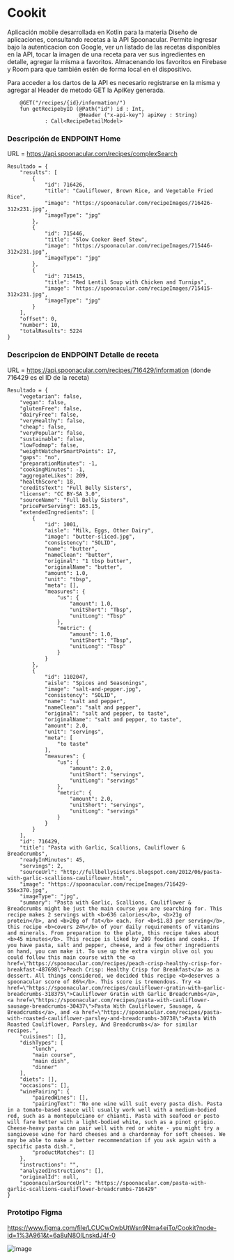 # Cookit
Aplicación mobile desarrollada en Kotlin para la materia Diseño de aplicaciones, consultando recetas a la API Spoonacular.
Permite ingresar bajo la autenticacion con Google, ver un listado de las recetas disponibles en la API, tocar la imagen de una receta para ver sus ingredientes en detalle, agregar la misma a favoritos.
Almacenando los favoritos en Firebase y Room para que también estén de forma local en el dispositivo.

Para acceder a los dartos de la API es necesario registrarse en la misma y agregar al Header de metodo GET la ApiKey generada.

```
    @GET("/recipes/{id}/information/")
    fun getRecipebyID (@Path("id") id : Int,
                       @Header ("x-api-key") apiKey : String)
            : Call<RecipeDetailModel>
```


### Descripción de ENDPOINT Home

URL = https://api.spoonacular.com/recipes/complexSearch
```
Resultado = {
    "results": [
        {
            "id": 716426,
            "title": "Cauliflower, Brown Rice, and Vegetable Fried Rice",
            "image": "https://spoonacular.com/recipeImages/716426-312x231.jpg",
            "imageType": "jpg"
        },
        {
            "id": 715446,
            "title": "Slow Cooker Beef Stew",
            "image": "https://spoonacular.com/recipeImages/715446-312x231.jpg",
            "imageType": "jpg"
        },
        {
            "id": 715415,
            "title": "Red Lentil Soup with Chicken and Turnips",
            "image": "https://spoonacular.com/recipeImages/715415-312x231.jpg",
            "imageType": "jpg"
        }
    ],
    "offset": 0,
    "number": 10,
    "totalResults": 5224
}
```

### Descripcion de ENDPOINT Detalle de receta

URL = https://api.spoonacular.com/recipes/716429/information (donde 716429 es el ID de la receta)
```
Resultado = {
    "vegetarian": false,
    "vegan": false,
    "glutenFree": false,
    "dairyFree": false,
    "veryHealthy": false,
    "cheap": false,
    "veryPopular": false,
    "sustainable": false,
    "lowFodmap": false,
    "weightWatcherSmartPoints": 17,
    "gaps": "no",
    "preparationMinutes": -1,
    "cookingMinutes": -1,
    "aggregateLikes": 209,
    "healthScore": 18,
    "creditsText": "Full Belly Sisters",
    "license": "CC BY-SA 3.0",
    "sourceName": "Full Belly Sisters",
    "pricePerServing": 163.15,
    "extendedIngredients": [
        {
            "id": 1001,
            "aisle": "Milk, Eggs, Other Dairy",
            "image": "butter-sliced.jpg",
            "consistency": "SOLID",
            "name": "butter",
            "nameClean": "butter",
            "original": "1 tbsp butter",
            "originalName": "butter",
            "amount": 1.0,
            "unit": "tbsp",
            "meta": [],
            "measures": {
                "us": {
                    "amount": 1.0,
                    "unitShort": "Tbsp",
                    "unitLong": "Tbsp"
                },
                "metric": {
                    "amount": 1.0,
                    "unitShort": "Tbsp",
                    "unitLong": "Tbsp"
                }
            }
        },
        {
            "id": 1102047,
            "aisle": "Spices and Seasonings",
            "image": "salt-and-pepper.jpg",
            "consistency": "SOLID",
            "name": "salt and pepper",
            "nameClean": "salt and pepper",
            "original": "salt and pepper, to taste",
            "originalName": "salt and pepper, to taste",
            "amount": 2.0,
            "unit": "servings",
            "meta": [
                "to taste"
            ],
            "measures": {
                "us": {
                    "amount": 2.0,
                    "unitShort": "servings",
                    "unitLong": "servings"
                },
                "metric": {
                    "amount": 2.0,
                    "unitShort": "servings",
                    "unitLong": "servings"
                }
            }
        }
    ],
    "id": 716429,
    "title": "Pasta with Garlic, Scallions, Cauliflower & Breadcrumbs",
    "readyInMinutes": 45,
    "servings": 2,
    "sourceUrl": "http://fullbellysisters.blogspot.com/2012/06/pasta-with-garlic-scallions-cauliflower.html",
    "image": "https://spoonacular.com/recipeImages/716429-556x370.jpg",
    "imageType": "jpg",
    "summary": "Pasta with Garlic, Scallions, Cauliflower & Breadcrumbs might be just the main course you are searching for. This recipe makes 2 servings with <b>636 calories</b>, <b>21g of protein</b>, and <b>20g of fat</b> each. For <b>$1.83 per serving</b>, this recipe <b>covers 24%</b> of your daily requirements of vitamins and minerals. From preparation to the plate, this recipe takes about <b>45 minutes</b>. This recipe is liked by 209 foodies and cooks. If you have pasta, salt and pepper, cheese, and a few other ingredients on hand, you can make it. To use up the extra virgin olive oil you could follow this main course with the <a href=\"https://spoonacular.com/recipes/peach-crisp-healthy-crisp-for-breakfast-487698\">Peach Crisp: Healthy Crisp for Breakfast</a> as a dessert. All things considered, we decided this recipe <b>deserves a spoonacular score of 86%</b>. This score is tremendous. Try <a href=\"https://spoonacular.com/recipes/cauliflower-gratin-with-garlic-breadcrumbs-318375\">Cauliflower Gratin with Garlic Breadcrumbs</a>, <a href=\"https://spoonacular.com/recipes/pasta-with-cauliflower-sausage-breadcrumbs-30437\">Pasta With Cauliflower, Sausage, & Breadcrumbs</a>, and <a href=\"https://spoonacular.com/recipes/pasta-with-roasted-cauliflower-parsley-and-breadcrumbs-30738\">Pasta With Roasted Cauliflower, Parsley, And Breadcrumbs</a> for similar recipes.",
    "cuisines": [],
    "dishTypes": [
        "lunch",
        "main course",
        "main dish",
        "dinner"
    ],
    "diets": [],
    "occasions": [],
    "winePairing": {
        "pairedWines": [],
        "pairingText": "No one wine will suit every pasta dish. Pasta in a tomato-based sauce will usually work well with a medium-bodied red, such as a montepulciano or chianti. Pasta with seafood or pesto will fare better with a light-bodied white, such as a pinot grigio. Cheese-heavy pasta can pair well with red or white - you might try a sangiovese wine for hard cheeses and a chardonnay for soft cheeses. We may be able to make a better recommendation if you ask again with a specific pasta dish.",
        "productMatches": []
    },
    "instructions": "",
    "analyzedInstructions": [],
    "originalId": null,
    "spoonacularSourceUrl": "https://spoonacular.com/pasta-with-garlic-scallions-cauliflower-breadcrumbs-716429"
}
```
### Prototipo Figma

https://www.figma.com/file/LCUCwOwbUtWsn9Nma4eiTo/Cookit?node-id=1%3A961&t=6a8uN8OlLnskdJ4f-0

![image](https://user-images.githubusercontent.com/69213023/201830039-143a1984-d849-4595-9927-fb8c26a41635.png)
